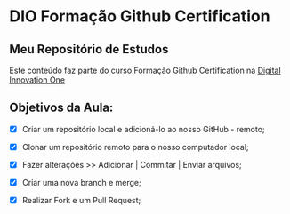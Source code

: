 # DIO Formação Github Certification
## Meu Repositório de Estudos

Este conteúdo faz parte do curso Formação Github Certification na [Digital Innovation One](https://www.dio.me/sign-up?ref=615HKOBZ22)

## Objetivos da Aula:

- [x] Criar um repositório local e adicioná-lo ao nosso GitHub - remoto;

- [x] Clonar um repositório remoto para o nosso computador local;

- [x] Fazer alterações >> Adicionar | Commitar | Enviar arquivos;

- [x] Criar uma nova branch e merge;

- [x] Realizar Fork e um Pull Request;
